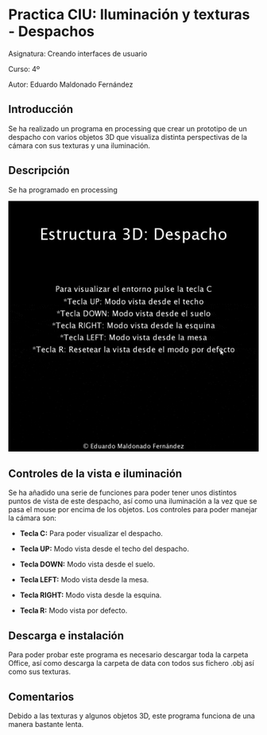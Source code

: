 # Practica CIU: Iluminación y texturas - Despachos

Asignatura: Creando interfaces de usuario

Curso: 4º

Autor: Eduardo Maldonado Fernández

## Introducción
Se ha realizado un programa en processing que crear un prototipo de un despacho con varios objetos 3D que visualiza distinta perspectivas de la cámara con sus texturas y una iluminación.

## Descripción
Se ha programado en processing 

![office](/office.gif "Oficina")

## Controles de la vista e iluminación

Se ha añadido una serie de funciones para poder tener unos distintos puntos de vista de este despacho, así como una iluminación a la vez que se pasa el mouse por encima de los objetos. Los controles para poder manejar la cámara son:

- **Tecla C:** Para poder visualizar el despacho.

-	**Tecla UP:** Modo vista desde el techo del despacho.

-	**Tecla DOWN:** Modo vista desde el suelo.
-	**Tecla LEFT:** Modo vista desde la mesa.
-	**Tecla RIGHT:** Modo vista desde la esquina.
-	**Tecla R:** Modo vista por defecto. 



## Descarga e instalación
Para poder probar este programa es necesario descargar toda la carpeta Office, así como descarga la carpeta de data con todos sus fichero .obj así como sus texturas.

## Comentarios
Debido a las texturas y algunos objetos 3D, este programa funciona de una manera bastante lenta.
